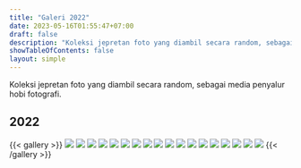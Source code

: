 ```yaml
---
title: "Galeri 2022"
date: 2023-05-16T01:55:47+07:00
draft: false
description: "Koleksi jepretan foto yang diambil secara random, sebagai media penyalur hobi fotografi."
showTableOfContents: false
layout: simple
---
```


Koleksi jepretan foto yang diambil secara random, sebagai media penyalur
hobi fotografi.

## 2022
{{< gallery >}}
<img src="./Snapinsta.app_277642494_118831154087924_4128673934613266970_n_1080.jpg" class="grid-w50 md:grid-w33 xl:grid-w25" />
<img src="./Snapinsta.app_291345417_1266188990453929_8225479873750833508_n_1080.jpg" class="grid-w50 md:grid-w33 xl:grid-w25" />
<img src="./Snapinsta.app_299746336_475202844107057_6325442744866700301_n_1080.jpg" class="grid-w50 md:grid-w33 xl:grid-w25" />
<img src="./Snapinsta.app_310794486_603392424910367_5590914401164466434_n_1080.jpg" class="grid-w50 md:grid-w33 xl:grid-w25" />
<img src="./Snapinsta.app_312271271_636009821306825_815011273824905100_n_1080.jpg" class="grid-w50 md:grid-w33 xl:grid-w25" />
<img src="./272364210_671892270847166_5699798811342023461_n.jpg" class="grid-w50 md:grid-w33 xl:grid-w25" />
<img src="./272390218_671926554177071_9101606017340391883_n.jpg" class="grid-w50 md:grid-w33 xl:grid-w25" />
<img src="./272213049_672063240830069_3257240050223353824_n.jpg" class="grid-w50 md:grid-w33 xl:grid-w25" />
<img src="./273149515_680504813319245_2661945704714792401_n.jpg" class="grid-w50 md:grid-w33 xl:grid-w25" />
<img src="./274230939_688003362569390_3901604718987851423_n.jpg" class="grid-w50 md:grid-w33 xl:grid-w25" />
<img src="./283899535_752303786139347_5812661452691905489_n.jpg" class="grid-w50 md:grid-w33 xl:grid-w25" />
<img src="./283156179_755115745858151_4187033627092582283_n.jpg" class="grid-w50 md:grid-w33 xl:grid-w25" />
<img src="./289380934_770050301031362_360920600043278679_n.jpg" class="grid-w50 md:grid-w33 xl:grid-w25" />
<img src="./309945396_839877054048686_2451639394562733716_n.jpg" class="grid-w50 md:grid-w33 xl:grid-w25" />
<img src="./313202618_858706188832439_8693464612855725198_n.jpg" class="grid-w50 md:grid-w33 xl:grid-w25" />
<img src="./316177170_875922703777454_613805729124386907_n.jpg" class="grid-w50 md:grid-w33 xl:grid-w25" />
<img src="./316415775_877080906994967_4084621264892731180_n.jpg" class="grid-w50 md:grid-w33 xl:grid-w25" />
<img src="./320454603_1595321887651110_8876455670224728918_n.jpg" class="grid-w50 md:grid-w33 xl:grid-w25" />
{{< /gallery >}}
